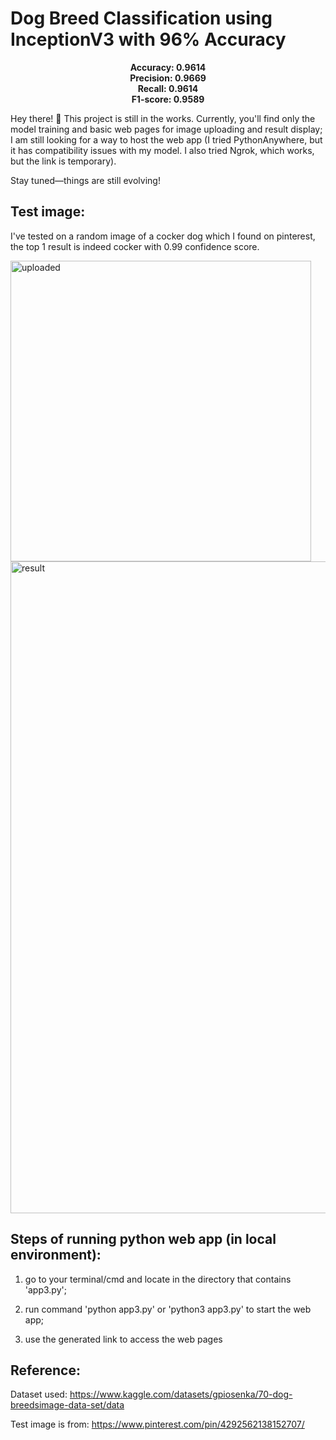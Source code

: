 # Dog Breed Classification using InceptionV3 with 96% Accuracy

<p align="center">
  <strong>Accuracy: 0.9614</strong><br>
  <strong>Precision: 0.9669</strong><br>
  <strong>Recall: 0.9614</strong><br>
  <strong>F1-score: 0.9589</strong>
</p>


Hey there! 👋 This project is still in the works. Currently, you'll find only the model training and basic web pages for image uploading and result display; I am still looking for a way to host the web app (I tried PythonAnywhere, but it has compatibility issues with my model. I also tried Ngrok, which works, but the link is temporary).

Stay tuned—things are still evolving!

## Test image:

I've tested on a random image of a cocker dog which I found on pinterest, the top 1 result is indeed cocker with 0.99 confidence score.

<img width="481" alt="uploaded" src="https://github.com/user-attachments/assets/09a9bc61-b474-458b-ae17-5101d3c90d65">

<img width="1043" alt="result" src="https://github.com/user-attachments/assets/2317cae5-ac42-49ac-837a-20e62bd64a17">

## Steps of running python web app (in local environment):

1. go to your terminal/cmd and locate in the directory that contains 'app3.py';

2. run command 'python app3.py' or 'python3 app3.py' to start the web app;

3. use the generated link to access the web pages


## Reference:

Dataset used: https://www.kaggle.com/datasets/gpiosenka/70-dog-breedsimage-data-set/data

Test image is from: https://www.pinterest.com/pin/4292562138152707/


